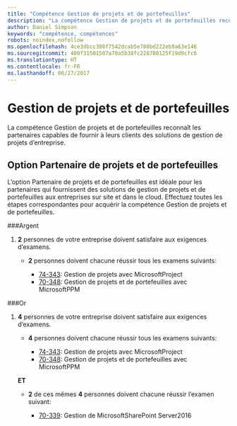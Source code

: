 ```yaml
---
title: "Compétence Gestion de projets et de portefeuilles"
description: "La compétence Gestion de projets et de portefeuilles reconnaît les partenaires capables de fournir à leurs clients des solutions de gestion de projets d’entreprise."
author: Daniel Simpson
keywords: "compétence, compétences"
robots: noindex,nofollow
ms.openlocfilehash: 4ce3dbcc308f7542dcab5e780bd222eb9a63e146
ms.sourcegitcommit: 400f31501507a78a5b38fc228780125f19d0cfc6
ms.translationtype: HT
ms.contentlocale: fr-FR
ms.lasthandoff: 06/27/2017
---
```

# <a name="project-and-portfolio-management"></a>Gestion de projets et de portefeuilles 
La compétence Gestion de projets et de portefeuilles reconnaît les partenaires capables de fournir à leurs clients des solutions de gestion de projets d’entreprise.

## <a name="project-and-portfolio-partner-option"></a>Option Partenaire de projets et de portefeuilles
L’option Partenaire de projets et de portefeuilles est idéale pour les partenaires qui fournissent des solutions de gestion de projets et de portefeuilles aux entreprises sur site et dans le cloud. Effectuez toutes les étapes correspondantes pour acquérir la compétence Gestion de projets et de portefeuilles.

###<a name="silver"></a>Argent
1. **2** personnes de votre entreprise doivent satisfaire aux exigences d’examens.

    - **2** personnes doivent chacune réussir tous les examens suivants:

        * [74-343](https://www.microsoft.com/en-us/learning/exam-74-343.aspx): Gestion de projets avec MicrosoftProject
        * [70-348](https://www.microsoft.com/en-us/learning/exam-70-348.aspx): Gestion de projets et de portefeuilles avec MicrosoftPPM

###<a name="gold"></a>Or
1. **4** personnes de votre entreprise doivent satisfaire aux exigences d’examens.

    - **4** personnes doivent chacune réussir tous les examens suivants:

        * [74-343](https://www.microsoft.com/en-us/learning/exam-74-343.aspx): Gestion de projets avec MicrosoftProject
        * [70-348](https://www.microsoft.com/en-us/learning/exam-70-348.aspx): Gestion de projets et de portefeuilles avec MicrosoftPPM

    **ET** 

    - **2** de ces mêmes **4** personnes doivent chacune réussir l’examen suivant:

        *  [70-339](https://www.microsoft.com/en-us/learning/exam-70-339.aspx): Gestion de MicrosoftSharePoint Server2016
